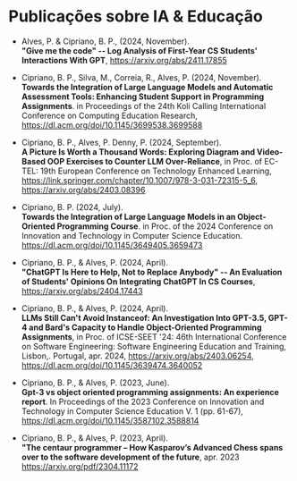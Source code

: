 # Publicações sobre IA & Educação

* Alves, P. & Cipriano, B. P., (2024, November). <br>**"Give me the code" -- Log Analysis of First-Year CS Students' Interactions With GPT**, https://arxiv.org/abs/2411.17855

* Cipriano, B. P., Silva, M., Correia, R., Alves, P. (2024, November). <br>**Towards the Integration of Large Language Models and Automatic Assessment Tools: Enhancing Student Support in Programming Assignments**. in Proceedings of the 24th Koli Calling International Conference on Computing Education Research, https://dl.acm.org/doi/10.1145/3699538.3699588

* Cipriano, B. P., Alves, P. Denny, P. (2024, September). <br>**A Picture Is Worth a Thousand Words: Exploring Diagram and Video-Based OOP Exercises to Counter LLM Over-Reliance**, in Proc. of EC-TEL: 19th European Conference on Technology Enhanced Learning, https://link.springer.com/chapter/10.1007/978-3-031-72315-5_6, https://arxiv.org/abs/2403.08396

* Cipriano, B. P. (2024, July). <br>**Towards the Integration of Large Language Models in an Object-Oriented Programming Course**. in Proc. of the 2024 Conference on Innovation and Technology in Computer Science Education.  https://dl.acm.org/doi/10.1145/3649405.3659473

* Cipriano, B. P., & Alves, P. (2024, April). <br>**"ChatGPT Is Here to Help, Not to Replace Anybody" -- An Evaluation of Students' Opinions On Integrating ChatGPT In CS Courses**, https://arxiv.org/abs/2404.17443

* Cipriano, B. P., & Alves, P. (2024, April). <br>**LLMs Still Can't Avoid Instanceof: An Investigation Into GPT-3.5, GPT-4 and Bard's Capacity to Handle Object-Oriented Programming Assignments**, in Proc. of ICSE-SEET '24: 46th International Conference on Software Engineering: Software Engineering Education and Training, Lisbon,. Portugal, apr. 2024, https://arxiv.org/abs/2403.06254, https://dl.acm.org/doi/10.1145/3639474.3640052

* Cipriano, B. P., & Alves, P. (2023, June). <br> **Gpt-3 vs object oriented programming assignments: An experience report**. In Proceedings of the 2023 Conference on Innovation and Technology in Computer Science Education V. 1 (pp. 61-67), https://dl.acm.org/doi/10.1145/3587102.3588814

* Cipriano, B. P., & Alves, P. (2023, April). <br>**"The centaur programmer – How Kasparov’s Advanced Chess spans over to the software development of the future**, apr. 2023 https://arxiv.org/pdf/2304.11172
